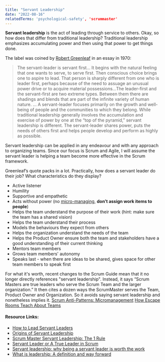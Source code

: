 ```yaml
---
title: "Servant Leadership"
date: "2022-08-16"
relatedTerms: 'psychological-safety', 'scrummaster'
---
```


**Servant leadership** is the act of leading through service to others. Okay, so how does that differ from traditional leadership? Traditional leadership emphasizes accumulating power and then using that power to get things done.

The label was coined by [Robert Greenleaf](https://www.greenleaf.org/what-is-servant-leadership/) in an essay in 1970:

> The servant-leader is servant first… It begins with the natural feeling that one wants to serve, to serve first. Then conscious choice brings one to aspire to lead. That person is sharply different from one who is leader first, perhaps because of the need to assuage an unusual power drive or to acquire material possessions…The leader-first and the servant-first are two extreme types. Between them there are shadings and blends that are part of the infinite variety of human nature. … A servant-leader focuses primarily on the growth and well-being of people and the communities to which they belong. While traditional leadership generally involves the accumulation and exercise of power by one at the “top of the pyramid,” servant leadership is different. The servant-leader shares power, puts the needs of others first and helps people develop and perform as highly as possible.

Servant leadership can be applied in any endeavour and with any approach to organizing teams. Since our focus is Scrum and Agile, I will assume the servant leader is helping a team become more effective in the Scrum framework.

Greenleaf’s quote packs in a lot. Practically, how does a servant leader do their job? What characteristics do they display?

- Active listener
- Humility
- Supportive and empathetic
- Acts without power (no [micro-managing](/blog/scrum-anti-patterns-micromanagement.html), **don’t assign work items to people**)
- Helps the team understand the purpose of their work (hint: make sure the team has a shared vision)
- Helps the team understand their process
- Models the behaviours they expect from others
- Helps the organization understand the needs of the team
- Helps the Product Owner ensure both the team and stakeholders have a good understanding of their current thinking
- Mentors team members
- Grows team members' autonomy
- Speaks last - when there are ideas to be shared, gives space for other team members to speak first

For what it's worth, recent changes to the Scrum Guide mean that it no longer directly references "servant leadership". Instead, it says “Scrum Masters are true leaders who serve the Scrum Team and the larger organization.” It then cites a dozen ways the ScrumMaster serves the Team, Product Owner and Organization. So it avoids saying servant leadership and nonetheless implies it. [Scrum Anti-Patterns: Micromanagement](/blog/scrum-anti-patterns-micromanagement.html) [How Escape Rooms Teach About Teams](/blog/how-escape-rooms-teach-about-teams.html)

#### Resource Links:

- [How to Lead Servant Leaders](https://medium.com/serious-scrum/how-to-lead-servant-leaders-88750d08aad4)
- [Origins of Servant Leadership](https://www.clearlyagile.com/agile-blog/origins-of-servant-leadership)
- [Scrum Master Servant Leadership: The 1 Rule](https://resources.scrumalliance.org/Video/1-rule-scrum-master-servant-leadership)
- [Servant Leader or A True Leader in Scrum](https://productcoalition.com/servant-leader-or-a-true-leader-in-scrum-49f754871bca)
- [Servant leadership: why being a servant leader is worth the work](https://nesslabs.com/servant-leadership)
- [What is leadership: A definition and way forward](https://www.mckinsey.com/featured-insights/mckinsey-explainers/what-is-leadership)

